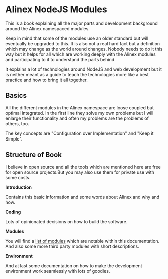 # Alinex NodeJS Modules

This is a book explaining all the major parts and development background around
the Alinex namespaced modules.

Keep in mind that some of the modules use an older standard but will eventually
be upgraded to this. It is also not a real hard fact but a definition which may
change as the world around changes. Nobody needs to do it this way but it helps
for all which are working deeply with the Alinex modules and participating to it
to understand the parts behind.

It explains a lot of technologies around NodeJS and web development but it is
neither meant as a guide to teach the technologies more like a best practice
and how to bring it all together.

## Basics

All the different modules in the Alinex namespace are loose coupled but optimal
integrated. In the first line they solve my own problems
but I will enlarge their functionality and often my problems are the problems of
others, too.

The key concepts are "Configuration over Implementation" and "Keep it Simple".

## Structure of Book

I believe in open source and all the tools which are mentioned here are free for
open source projects.But you may also use them for private use with some costs.

__Introduction__

Contains this basic information and some words about Alinex and why and how.

__Coding__

Lots of opinionated decisions on how to build the software.

__Modules__

You will find a [list of modules](modules.md) which are notable within this documentation.
And also some more third party modules with short descriptions.

__Environment__

And at last some documentation on how to make the development environment work
seamlessly with lots of goodies.
